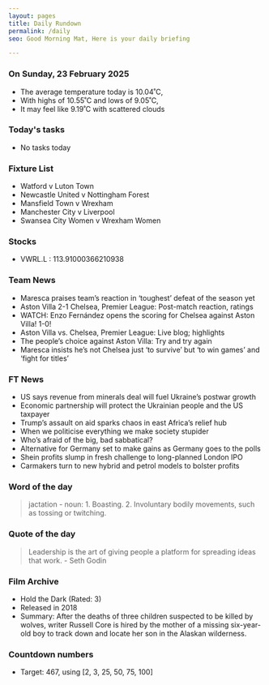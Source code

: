 ```yaml
---
layout: pages
title: Daily Rundown
permalink: /daily
seo: Good Morning Mat, Here is your daily briefing

---
```


<!-- weather_marker starts -->
### On Sunday, 23 February 2025

- The average temperature today is 10.04˚C,
- With highs of 10.55˚C and lows of 9.05˚C,
- It may feel like 9.19˚C with scattered clouds

<!-- weather_marker ends -->

### Today's tasks
<!-- task_marker starts -->
- No tasks today
<!-- task_marker ends -->

### Fixture List

<!-- fixture_marker starts -->
- Watford v Luton Town
- Newcastle United v Nottingham Forest
- Mansfield Town v Wrexham
- Manchester City v Liverpool
- Swansea City Women v Wrexham Women
<!-- fixture_marker ends -->


### Stocks

<!-- stocks_marker starts -->

- VWRL.L : 113.91000366210938

<!-- stocks_marker ends -->


### Team News
<!-- news_marker starts -->

 - Maresca praises team’s reaction in ‘toughest’ defeat of the season yet
 - Aston Villa 2-1 Chelsea, Premier League: Post-match reaction, ratings
 - WATCH: Enzo Fernández opens the scoring for Chelsea against Aston Villa! 1-0!
 - Aston Villa vs. Chelsea, Premier League: Live blog; highlights
 - The people’s choice against Aston Villa: Try and try again
 - Maresca insists he’s not Chelsea just ‘to survive’ but ‘to win games’ and ‘fight for titles’

<!-- news_marker ends -->

### FT News

<!-- ftnews_marker starts -->

 - US says revenue from minerals deal will fuel Ukraine’s postwar growth
 - Economic partnership will protect the Ukrainian people and the US taxpayer
 - Trump’s assault on aid sparks chaos in east Africa’s relief hub
 - When we politicise everything we make society stupider
 - Who’s afraid of the big, bad sabbatical?
 - Alternative for Germany set to make gains as Germany goes to the polls
 - Shein profits slump in fresh challenge to long-planned London IPO
 - Carmakers turn to new hybrid and petrol models to bolster profits

<!-- ftnews_marker ends -->

### Word of the day

<!-- word_marker starts -->

 > jactation - noun: 1. Boasting. 2. Involuntary bodily movements, such as tossing or twitching.

<!-- word_marker ends -->


### Quote of the day
<!-- quote_marker starts -->

> Leadership is the art of giving people a platform for spreading ideas that work. - Seth Godin

<!-- quote_marker ends -->


### Film Archive

<!-- film_marker starts -->
- Hold the Dark (Rated: 3)
- Released in 2018
- Summary: After the deaths of three children suspected to be killed by wolves, writer Russell Core is hired by the mother of a missing six-year-old boy to track down and locate her son in the Alaskan wilderness.
<!-- film_marker ends -->

### Countdown numbers
<!-- game_marker starts -->

- Target: 467, using [2, 3, 25, 50, 75, 100]

<!-- game_marker ends -->
